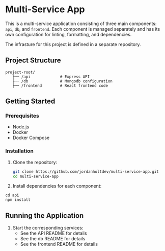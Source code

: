 # Multi-Service App

This is a multi-service application consisting of three main components: `api`, `db`, and `frontend`. Each component is managed separately and has its own configuration for linting, formatting, and dependencies.

The infrasture for this project is defined in a separate repository.

## Project Structure

```
project-root/
   ├── /api             # Express API
   ├── /db              # Mongodb configuration
   ├── /frontend        # React frontend code
```

## Getting Started

### Prerequisites

- Node.js
- Docker
- Docker Compose

### Installation

1. Clone the repository:

   ```sh
   git clone https://github.com/jordanholtdev/multi-service-app.git
   cd multi-service-app
   ```

2. Install dependencies for each component:

```
cd api
npm install
```

## Running the Application

1. Start the corresponding services:
   - See the API README for details
   - See the db README for details
   - See the frontend README for details
